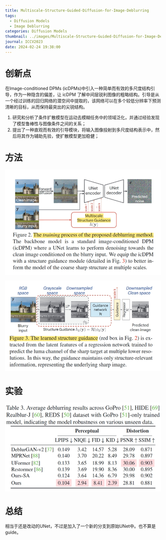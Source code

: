 ```yaml
---
title: Multiscale-Structure-Guided-Diffusion-for-Image-Deblurring
tags:
  - Diffusion Models
  - Image Deblurring
categories: Diffusion Models
thumbnail: ../images/Multiscale-Structure-Guided-Diffusion-for-Image-Deblurring/Fig.2.png
journal: ICCV2023
date: 2024-02-24 19:38:00
---
```


# 创新点

在Image-conditioned DPMs (icDPMs)中引入一种简单而有效的多尺度结构引导，作为一种隐含的偏差，让 icDPM 了解中间层锐利图像的粗略结构。引导是从一个经过训练的回归网络的潜空间中提取的，该网络可以在多个较低分辨率下预测清晰的目标，从而保持最突出的尖锐结构。

1. 研究和分析了条件扩散模型在运动去模糊任务中的领域泛化，并通过经验发现了模型鲁棒性与图像条件之间的关系；
2. 提出了一种直观而有效的引导模块，将输入图像投射到多尺度结构表示中，然后将其作为辅助先验，使扩散模型更加稳健；

# 方法

![Fig.2](../images/Multiscale-Structure-Guided-Diffusion-for-Image-Deblurring/Fig.2.png)

![Fig.3](../images/Multiscale-Structure-Guided-Diffusion-for-Image-Deblurring/Fig.3.png)







# 实验

![Table.3](../images/Multiscale-Structure-Guided-Diffusion-for-Image-Deblurring/Table.3.png)





# 总结

相当于还是改动的UNet，不过是加入了一个新的分支到原始UNet中。也不算是guide。
